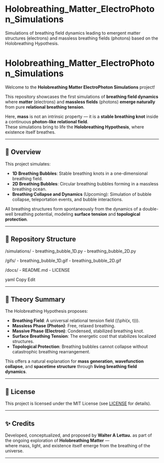 # Holobreathing_Matter_ElectroPhoton_Simulations
Simulations of breathing field dynamics leading to emergent matter structures (electrons) and massless breathing fields (photons) based on the Holobreathing Hypothesis.
# Holobreathing_Matter_ElectroPhoton_Simulations

Welcome to the **Holobreathing Matter ElectroPhoton Simulations** project!

This repository showcases the first simulations of **breathing field dynamics** where **matter** (electrons) and **massless fields** (photons) **emerge naturally** from pure **relational breathing tension**.

Here, **mass** is not an intrinsic property — it is a **stable breathing knot** inside a continuous **photon-like relational field**.  
These simulations bring to life the **Holobreathing Hypothesis**, where existence itself breathes.

---

## 🌌 Overview

This project simulates:

- **1D Breathing Bubbles**: Stable breathing knots in a one-dimensional breathing field.
- **2D Breathing Bubbles**: Circular breathing bubbles forming in a massless breathing ocean.
- **Breathing Collapse and Dynamics** (Upcoming): Simulation of bubble collapse, teleportation events, and bubble interactions.

All breathing structures form spontaneously from the dynamics of a double-well breathing potential, modeling **surface tension** and **topological protection**.

---

## 🚀 Repository Structure

/simulations/ - breathing_bubble_1D.py - breathing_bubble_2D.py

/gifs/ - breathing_bubble_1D.gif - breathing_bubble_2D.gif

/docs/ - README.md - LICENSE

yaml
Copy
Edit

---

## 🧠 Theory Summary

The Holobreathing Hypothesis proposes:

- **Breathing Field**: A universal relational tension field (\(\phi(x, t)\)).
- **Massless Phase (Photon)**: Free, relaxed breathing.
- **Massive Phase (Electron)**: Condensed, stabilized breathing knot.
- **Surface Breathing Tension**: The energetic cost that stabilizes localized structures.
- **Topological Protection**: Breathing bubbles cannot collapse without catastrophic breathing rearrangement.

This offers a natural explanation for **mass generation**, **wavefunction collapse**, and **spacetime structure** through **living breathing field dynamics**.

---

## 📜 License

This project is licensed under the MIT License (see [LICENSE](LICENSE) for details).

---

## ✨ Credits

Developed, conceptualized, and proposed by **Walter A Lettau.** as part of the ongoing exploration of **Holobreathing Matter** —  
where mass, light, and existence itself emerge from the breathing of the universe.

---
